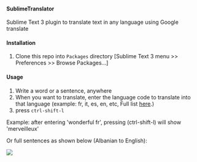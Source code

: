 #### SublimeTranslator
Sublime Text 3 plugin to translate text in any language using Google translate


#### Installation

1. Clone this repo into `Packages` directory [Sublime Text 3 menu >> Preferences >> Browse Packages...]

#### Usage

1. Write a word or a sentence, anywhere
2. When you want to translate, enter the language code to translate into that language (example: fr, it, es, en, etc, Full list [here](https://developers.google.com/translate/v2/using_rest#language-params).)
3. press `ctrl-shift-l`

Example:
after entering 'wonderful fr', pressing (ctrl-shift-l) will show 'merveilleux'

Or full sentences as shown below (Albanian to English):

<img src="http://lexoj.files.wordpress.com/2014/02/sb_final.gif"/>
